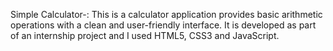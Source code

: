 Simple Calculator-: This is a calculator application provides basic arithmetic operations with a clean and user-friendly interface. It is developed as part of an internship project and I used HTML5, CSS3 and JavaScript.
